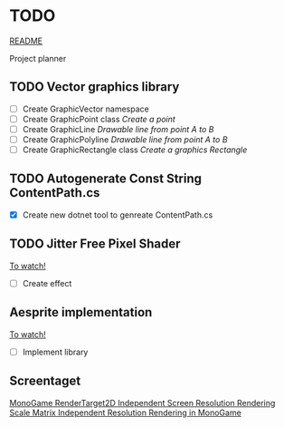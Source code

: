 # TODO

[README](./README.md)

Project planner

## TODO Vector graphics library

- [ ] Create GraphicVector namespace
- [ ] Create GraphicPoint class _Create a point_
- [ ] Create GraphicLine _Drawable line from point A to B_
- [ ] Create GraphicPolyline _Drawable line from point A to B_
- [ ] Create GraphicRectangle class _Create a graphics Rectangle_

## TODO Autogenerate Const String ContentPath.cs

- [x] Create new dotnet tool to genreate ContentPath.cs

## TODO Jitter Free Pixel Shader

[To watch!](https://www.youtube.com/watch?v=bfhKKSeHCKI)

- [ ] Create effect

## Aesprite implementation

[To watch!](https://www.youtube.com/watch?v=147PVZRJCLI)

- [ ] Implement library

##  Screentaget

[MonoGame RenderTarget2D Independent Screen Resolution Rendering](https://www.youtube.com/watch?v=Zla4q0Z6Zwc&t)
[Scale Matrix Independent Resolution Rendering in MonoGame](https://www.youtube.com/watch?v=BVSSQKlYipo)
